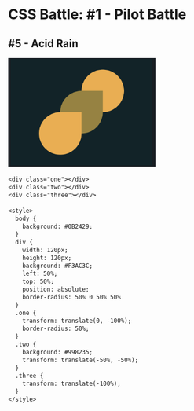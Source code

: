 # CSS Battle: #1 - Pilot Battle

## #5 - Acid Rain

<img src="images/acidrain.png" width="300" />

```
<div class="one"></div>
<div class="two"></div>
<div class="three"></div>

<style>
  body {
    background: #0B2429;
  }
  div {
    width: 120px;
    height: 120px;
    background: #F3AC3C;
    left: 50%;
    top: 50%;
    position: absolute;
    border-radius: 50% 0 50% 50%
  }
  .one {
    transform: translate(0, -100%);
    border-radius: 50%;
  }
  .two {
    background: #998235;
    transform: translate(-50%, -50%);
  }
  .three {
    transform: translate(-100%);
  }
</style>
```